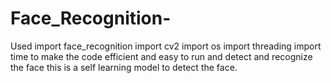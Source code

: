 # Face_Recognition-
Used import face_recognition import cv2 import os import threading import time  to make the code efficient and easy to run and detect and recognize the face this is a self learning model to detect the face.
